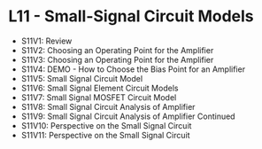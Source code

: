 # L11 - Small-Signal Circuit Models

* S11V1: Review
* S11V2: Choosing an Operating Point for the Amplifier
* S11V3: Choosing an Operating Point for the Amplifier
* S11V4: DEMO - How to Choose the Bias Point for an Amplifier
* S11V5: Small Signal Circuit Model
* S11V6: Small Signal Element Circuit Models
* S11V7: Small Signal MOSFET Circuit Model
* S11V8: Small Signal Circuit Analysis of Amplifier
* S11V9: Small Signal Circuit Analysis of Amplifier Continued
* S11V10: Perspective on the Small Signal Circuit
* S11V11: Perspective on the Small Signal Circuit

[-edX-Video]:
[-edX-Video]:
[-edX-Video]:
[-edX-Video]:
[-edX-Video]:
[-edX-Video]:

[S-Amazon-S3]:
[S-Amazon-S3]:
[S-Amazon-S3]:
[S-Amazon-S3]:
[S-Amazon-S3]:
[S-Amazon-S3]:
[S-Amazon-S3]:
[S-Amazon-S3]:
